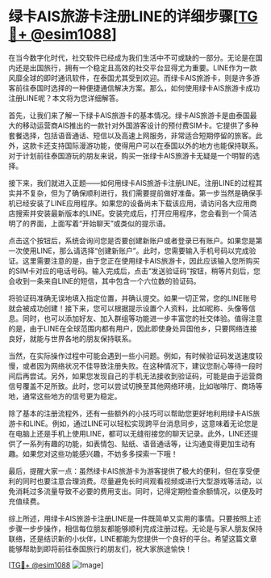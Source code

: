 # 绿卡AIS旅游卡注册LINE的详细步骤[[TG💪+ @esim1088](https://t.me/s/esim1088)]

在当今数字化时代，社交软件已经成为我们生活中不可或缺的一部分。无论是在国内还是出国旅行，拥有一个稳定且高效的社交平台显得尤为重要。LINE作为一款风靡全球的即时通讯软件，在泰国尤其受到欢迎。而绿卡AIS旅游卡，则是许多游客前往泰国时选择的一种便捷通信解决方案。那么，如何使用绿卡AIS旅游卡成功注册LINE呢？本文将为您详细解答。

首先，让我们来了解一下绿卡AIS旅游卡的基本情况。绿卡AIS旅游卡是由泰国最大的移动运营商AIS推出的一款针对外国游客设计的预付费SIM卡。它提供了多种套餐选择，包括语音通话、短信以及高速上网服务，非常适合短期停留的旅客。此外，这款卡还支持国际漫游功能，使得用户可以在泰国以外的地方也能保持联系。对于计划前往泰国游玩的朋友来说，购买一张绿卡AIS旅游卡无疑是一个明智的选择。

接下来，我们就进入正题——如何用绿卡AIS旅游卡注册LINE。注册LINE的过程其实并不复杂，但为了确保顺利进行，我们需要提前做好准备。第一步当然是确保手机已经安装了LINE应用程序。如果您的设备尚未下载该应用，请访问各大应用商店搜索并安装最新版本的LINE。安装完成后，打开应用程序，您会看到一个简洁明了的界面，上面写着“开始聊天”或类似的提示语。

点击这个按钮后，系统会询问您是否要创建新账户或者登录已有账户。如果您是第一次使用LINE，那么请选择“创建新账户”。此时，您需要输入手机号码以完成验证。这里需要注意的是，由于您正在使用绿卡AIS旅游卡，因此应该输入您所购买的SIM卡对应的电话号码。输入完成后，点击“发送验证码”按钮，稍等片刻后，您会收到一条来自LINE的短信，其中包含一个六位数的验证码。

将验证码准确无误地填入指定位置，并确认提交。如果一切正常，您的LINE账号就会被成功创建！接下来，您可以根据提示设置个人资料，比如昵称、头像等信息。同时，也可以添加好友、加入群组等功能进一步丰富您的社交体验。值得注意的是，由于LINE在全球范围内都有用户，因此即使身处异国他乡，只要网络连接良好，就能与世界各地的朋友保持联系。

当然，在实际操作过程中可能会遇到一些小问题。例如，有时候验证码发送速度较慢，或者因为网络状况不佳导致注册失败。在这种情况下，建议您耐心等待一段时间后再尝试。另外，如果您发现自己的手机无法接收到验证码，可能是由于运营商信号覆盖不足所致。此时，您可以尝试切换至其他网络环境，比如咖啡厅、商场等地，通常这些地方的信号更为稳定。

除了基本的注册流程外，还有一些额外的小技巧可以帮助您更好地利用绿卡AIS旅游卡和LINE。例如，通过LINE可以轻松实现跨平台消息同步，这意味着无论您是在电脑上还是手机上使用LINE，都可以无缝衔接您的聊天记录。此外，LINE还提供了一系列有趣的功能，如表情包、贴纸、语音通话等，让沟通变得更加生动有趣。如果您对这些功能感兴趣，不妨多多探索一下哦！

最后，提醒大家一点：虽然绿卡AIS旅游卡为游客提供了极大的便利，但在享受便利的同时也要注意合理消费。尽量避免长时间观看视频或进行大型游戏等活动，以免消耗过多流量导致不必要的费用支出。同时，记得定期检查余额情况，以便及时充值续费。

综上所述，用绿卡AIS旅游卡注册LINE是一件既简单又实用的事情。只要按照上述步骤一步步操作，相信每位朋友都能够顺利完成注册过程。无论是与家人朋友保持联络，还是结识新的小伙伴，LINE都能为您提供一个良好的平台。希望这篇文章能够帮助到即将前往泰国旅行的朋友们，祝大家旅途愉快！

[[TG💪+ @esim1088](https://t.me/s/esim1088) ![Image](https://i.postimg.cc/4NQfJmqS/Snipaste-2025-05-13-00-14-12.png)]